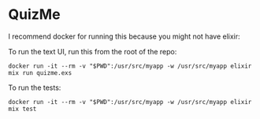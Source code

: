 # QuizMe

I recommend docker for running this because you might not have elixir:

To run the text UI, run this from the root of the repo:

`docker run -it --rm -v "$PWD":/usr/src/myapp -w /usr/src/myapp elixir mix run quizme.exs`

To run the tests:

`docker run -it --rm -v "$PWD":/usr/src/myapp -w /usr/src/myapp elixir mix test`

